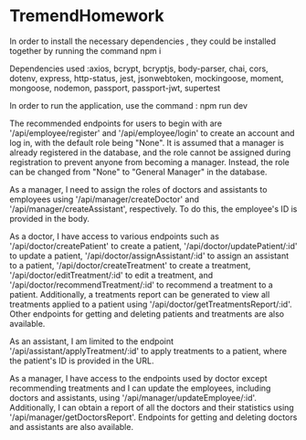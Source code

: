 # TremendHomework

In order to install the necessary dependencies , they could be installed together by running the command npm i 

Dependencies used :axios, bcrypt, bcryptjs, body-parser, chai, cors, dotenv, express, http-status, jest, jsonwebtoken, mockingoose, moment, mongoose, nodemon, passport, passport-jwt, supertest

In order to run the application, use the command : npm run dev

The recommended endpoints for users to begin with are '/api/employee/register' and '/api/employee/login' to create an account and log in, with the default role being "None". It is assumed that a manager is already registered in the database, and the role cannot be assigned during registration to prevent anyone from becoming a manager. Instead, the role can be changed from "None" to "General Manager" in the database.

As a manager, I need to assign the roles of doctors and assistants to employees using '/api/manager/createDoctor' and '/api/manager/createAssistant', respectively. To do this, the employee's ID is provided in the body.

As a doctor, I have access to various endpoints such as '/api/doctor/createPatient' to create a patient, '/api/doctor/updatePatient/:id' to update a patient, '/api/doctor/assignAssistant/:id' to assign an assistant to a patient, '/api/doctor/createTreatment' to create a treatment, '/api/doctor/editTreatment/:id' to edit a treatment, and '/api/doctor/recommendTreatment/:id' to recommend a treatment to a patient. Additionally, a treatments report can be generated to view all treatments applied to a patient using '/api/doctor/getTreatmentsReport/:id'. Other endpoints for getting and deleting patients and treatments are also available.

As an assistant, I am limited to the endpoint '/api/assistant/applyTreatment/:id' to apply treatments to a patient, where the patient's ID is provided in the URL.

As a manager, I have access to the endpoints used by doctor except recommending treatments and I can update the employees, including doctors and assistants, using '/api/manager/updateEmployee/:id'. Additionally, I can obtain a report of all the doctors and their statistics using '/api/manager/getDoctorsReport'. Endpoints for getting and deleting doctors and assistants are also available.

        
